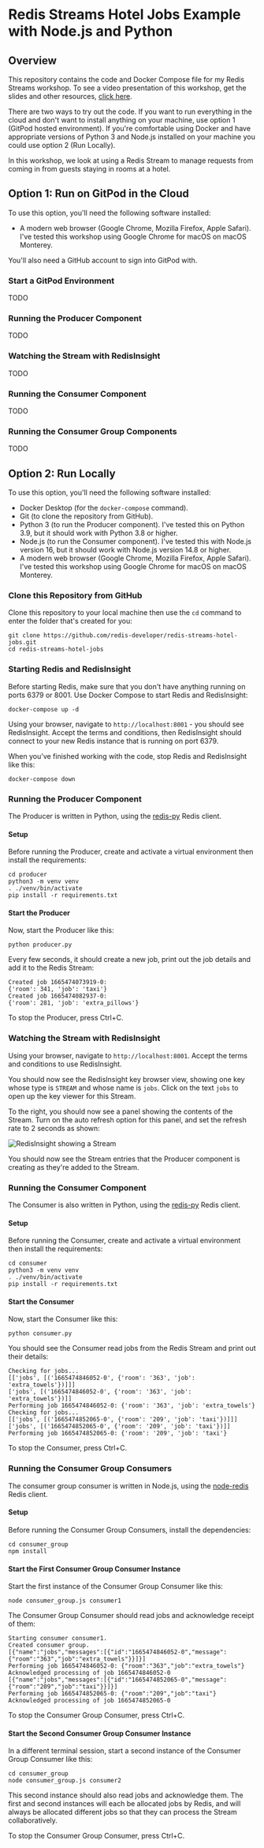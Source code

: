 # Redis Streams Hotel Jobs Example with Node.js and Python

## Overview

This repository contains the code and Docker Compose file for my Redis Streams workshop.  To see a video presentation of this workshop, get the slides and other resources, [click here](https://simonprickett.dev/redis-streams-workshop/).

There are two ways to try out the code.  If you want to run everything in the cloud and don't want to install anything on your machine, use option 1 (GitPod hosted environment).  If you're comfortable using Docker and have appropriate versions of Python 3 and Node.js installed on your machine you could use option 2 (Run Locally).

In this workshop, we look at using a Redis Stream to manage requests from coming in from guests staying in rooms at a hotel.

## Option 1: Run on GitPod in the Cloud

To use this option, you'll need the following software installed:

* A modern web browser (Google Chrome, Mozilla Firefox, Apple Safari).  I've tested this workshop using Google Chrome for macOS on macOS Monterey.

You'll also need a GitHub account to sign into GitPod with.

### Start a GitPod Environment

TODO

### Running the Producer Component

TODO

### Watching the Stream with RedisInsight

TODO

### Running the Consumer Component

TODO

### Running the Consumer Group Components

TODO

## Option 2: Run Locally

To use this option, you'll need the following software installed:

* Docker Desktop (for the `docker-compose` command).
* Git (to clone the repository from GitHub).
* Python 3 (to run the Producer component).  I've tested this on Python 3.9, but it should work with Python 3.8 or higher.
* Node.js (to run the Consumer component).  I've tested this with Node.js version 16, but it should work with Node.js version 14.8 or higher.
* A modern web browser (Google Chrome, Mozilla Firefox, Apple Safari).  I've tested this workshop using Google Chrome for macOS on macOS Monterey.

### Clone this Repository from GitHub

Clone this repository to your local machine then use the `cd` command to enter the folder that's created for you:

```
git clone https://github.com/redis-developer/redis-streams-hotel-jobs.git
cd redis-streams-hotel-jobs
```

### Starting Redis and RedisInsight

Before starting Redis, make sure that you don't have anything running on ports 6379 or 8001.  Use Docker Compose to start Redis and RedisInsight:

```
docker-compose up -d
```

Using your browser, navigate to `http://localhost:8001` - you should see RedisInsight.  Accept the terms and conditions, then RedisInsight should connect to your new Redis instance that is running on port 6379.

When you've finished working with the code, stop Redis and RedisInsight like this:

```
docker-compose down
```

### Running the Producer Component

The Producer is written in Python, using the [redis-py](https://github.com/Redis/redis-py) Redis client.

#### Setup

Before running the Producer, create and activate a virtual environment then install the requirements:

```
cd producer
python3 -m venv venv
. ./venv/bin/activate
pip install -r requirements.txt
```

#### Start the Producer

Now, start the Producer like this:

```
python producer.py
```

Every few seconds, it should create a new job, print out the job details and add it to the Redis Stream:

```
Created job 1665474073919-0:
{'room': 341, 'job': 'taxi'}
Created job 1665474082937-0:
{'room': 281, 'job': 'extra_pillows'}
```

To stop the Producer, press Ctrl+C.

### Watching the Stream with RedisInsight

Using your browser, navigate to `http://localhost:8001`.  Accept the terms and conditions to use RedisInsight.

You should now see the RedisInsight key browser view, showing one key whose type is `STREAM` and whose name is `jobs`.  Click on the text `jobs` to open up the key viewer for this Stream.

To the right, you should now see a panel showing the contents of the Stream.  Turn on the auto refresh option for this panel, and set the refresh rate to 2 seconds as shown:

![RedisInsight showing a Stream](redisinsight_auto_refresh.png)

You should now see the Stream entries that the Producer component is creating as they're added to the Stream.

### Running the Consumer Component

The Consumer is also written in Python, using the [redis-py](https://github.com/Redis/redis-py) Redis client. 

#### Setup

Before running the Consumer, create and activate a virtual environment then install the requirements:

```
cd consumer
python3 -m venv venv
. ./venv/bin/activate
pip install -r requirements.txt
```

#### Start the Consumer

Now, start the Consumer like this:

```
python consumer.py
```

You should see the Consumer read jobs from the Redis Stream and print out their details:

```
Checking for jobs...
[['jobs', [('1665474846052-0', {'room': '363', 'job': 'extra_towels'})]]]
['jobs', [('1665474846052-0', {'room': '363', 'job': 'extra_towels'})]]
Performing job 1665474846052-0: {'room': '363', 'job': 'extra_towels'}
Checking for jobs...
[['jobs', [('1665474852065-0', {'room': '209', 'job': 'taxi'})]]]
['jobs', [('1665474852065-0', {'room': '209', 'job': 'taxi'})]]
Performing job 1665474852065-0: {'room': '209', 'job': 'taxi'}
```

To stop the Consumer, press Ctrl+C.

### Running the Consumer Group Consumers

The consumer group consumer is written in Node.js, using the [node-redis](https://github.com/Redis/node-redis) Redis client.

#### Setup

Before running the Consumer Group Consumers, install the dependencies:

```
cd consumer_group
npm install
```

#### Start the First Consumer Group Consumer Instance

Start the first instance of the Consumer Group Consumer like this:

```
node consumer_group.js consumer1
```

The Consumer Group Consumer should read jobs and acknowledge receipt of them:

```
Starting consumer consumer1.
Created consumer group.
[{"name":"jobs","messages":[{"id":"1665474846052-0","message":{"room":"363","job":"extra_towels"}}]}]
Performing job 1665474846052-0: {"room":"363","job":"extra_towels"}
Acknowledged processing of job 1665474846052-0
[{"name":"jobs","messages":[{"id":"1665474852065-0","message":{"room":"209","job":"taxi"}}]}]
Performing job 1665474852065-0: {"room":"209","job":"taxi"}
Acknowledged processing of job 1665474852065-0
```

To stop the Consumer Group Consumer, press Ctrl+C.

#### Start the Second Consumer Group Consumer Instance

In a different terminal session, start a second instance of the Consumer Group Consumer like this:

```
cd consumer_group
node consumer_group.js consumer2
```

This second instance should also read jobs and acknowledge them.  The first and second instances will each be allocated jobs by Redis, and will always be allocated different jobs so that they can process the Stream collaboratively.

To stop the Consumer Group Consumer, press Ctrl+C.